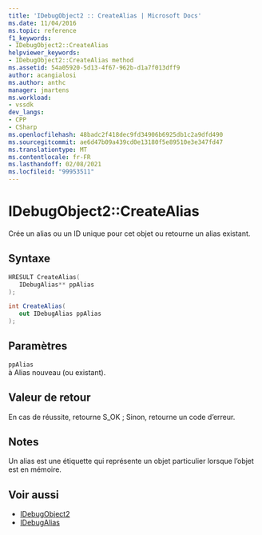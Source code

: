 ```yaml
---
title: 'IDebugObject2 :: CreateAlias | Microsoft Docs'
ms.date: 11/04/2016
ms.topic: reference
f1_keywords:
- IDebugObject2::CreateAlias
helpviewer_keywords:
- IDebugObject2::CreateAlias method
ms.assetid: 54a05920-5d13-4f67-962b-d1a7f013dff9
author: acangialosi
ms.author: anthc
manager: jmartens
ms.workload:
- vssdk
dev_langs:
- CPP
- CSharp
ms.openlocfilehash: 48badc2f418dec9fd34906b6925db1c2a9dfd490
ms.sourcegitcommit: ae6d47b09a439cd0e13180f5e89510e3e347fd47
ms.translationtype: MT
ms.contentlocale: fr-FR
ms.lasthandoff: 02/08/2021
ms.locfileid: "99953511"
---
```

# <a name="idebugobject2createalias"></a>IDebugObject2::CreateAlias
Crée un alias ou un ID unique pour cet objet ou retourne un alias existant.

## <a name="syntax"></a>Syntaxe

```cpp
HRESULT CreateAlias(
   IDebugAlias** ppAlias
);
```

```csharp
int CreateAlias(
   out IDebugAlias ppAlias
);
```

## <a name="parameters"></a>Paramètres
`ppAlias`\
à Alias nouveau (ou existant).

## <a name="return-value"></a>Valeur de retour
 En cas de réussite, retourne S_OK ; Sinon, retourne un code d’erreur.

## <a name="remarks"></a>Notes
 Un alias est une étiquette qui représente un objet particulier lorsque l’objet est en mémoire.

## <a name="see-also"></a>Voir aussi
- [IDebugObject2](../../../extensibility/debugger/reference/idebugobject2.md)
- [IDebugAlias](../../../extensibility/debugger/reference/idebugalias.md)
